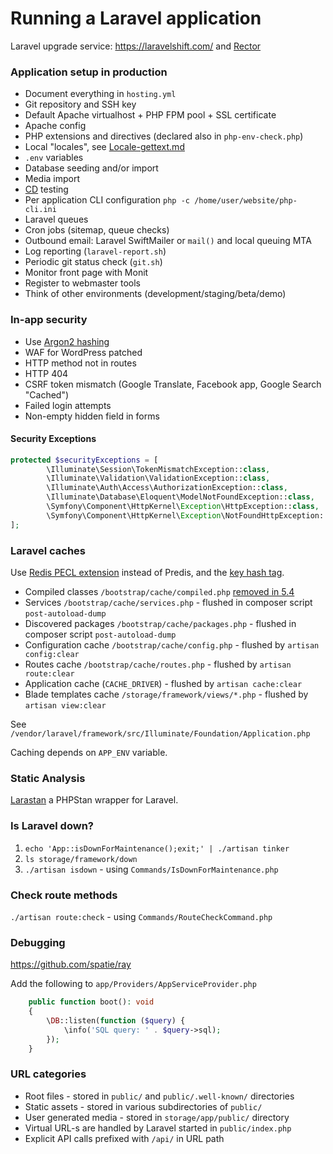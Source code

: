 # Running a Laravel application

Laravel upgrade service: https://laravelshift.com/
and [Rector](https://github.com/rectorphp/rector/tree/master/config/set/laravel)

### Application setup in production

- Document everything in `hosting.yml`
- Git repository and SSH key
- Default Apache virtualhost + PHP FPM pool + SSL certificate
- Apache config
- PHP extensions and directives (declared also in `php-env-check.php`)
- Local "locales", see [Locale-gettext.md](./Locale-gettext.md)
- `.env` variables
- Database seeding and/or import
- Media import
- [CD](/webserver/Continuous-integration-Continuous-delivery.md) testing
- Per application CLI configuration `php -c /home/user/website/php-cli.ini`
- Laravel queues
- Cron jobs (sitemap, queue checks)
- Outbound email: Laravel SwiftMailer or `mail()` and local queuing MTA
- Log reporting (`laravel-report.sh`)
- Periodic git status check (`git.sh`)
- Monitor front page with Monit
- Register to webmaster tools
- Think of other environments (development/staging/beta/demo)

### In-app security

- Use [Argon2 hashing](https://laravel.com/docs/5.6/hashing)
- WAF for WordPress patched
- HTTP method not in routes
- HTTP 404
- CSRF token mismatch (Google Translate, Facebook app, Google Search "Cached")
- Failed login attempts
- Non-empty hidden field in forms

#### Security Exceptions

```php
protected $securityExceptions = [
        \Illuminate\Session\TokenMismatchException::class,
        \Illuminate\Validation\ValidationException::class,
        \Illuminate\Auth\Access\AuthorizationException::class,
        \Illuminate\Database\Eloquent\ModelNotFoundException::class,
        \Symfony\Component\HttpKernel\Exception\HttpException::class,
        \Symfony\Component\HttpKernel\Exception\NotFoundHttpException::class,
];
```

### Laravel caches

Use [Redis PECL extension](https://laravel.com/docs/5.6/redis#phpredis) instead of Predis,
and the [key hash tag](https://laravel.com/docs/5.6/queues#driver-prerequisites).

- Compiled classes `/bootstrap/cache/compiled.php`
  [removed in 5.4](https://github.com/laravel/framework/commit/09964cc8c04674ec710af02794f774308a5c92ca#diff-427cac03b212e5fd24785d55149d3aea)
- Services `/bootstrap/cache/services.php` - flushed in composer script `post-autoload-dump`
- Discovered packages `/bootstrap/cache/packages.php` - flushed in composer script `post-autoload-dump`
- Configuration cache `/bootstrap/cache/config.php` - flushed by `artisan config:clear`
- Routes cache `/bootstrap/cache/routes.php` - flushed by `artisan route:clear`
- Application cache (`CACHE_DRIVER`) - flushed by `artisan cache:clear`
- Blade templates cache `/storage/framework/views/*.php` - flushed by `artisan view:clear`

See `/vendor/laravel/framework/src/Illuminate/Foundation/Application.php`

Caching depends on `APP_ENV` variable.

### Static Analysis

[Larastan](https://github.com/nunomaduro/larastan) a PHPStan wrapper for Laravel.

### Is Laravel down?

1. `echo 'App::isDownForMaintenance();exit;' | ./artisan tinker`
1. `ls storage/framework/down`
1. `./artisan isdown` - using `Commands/IsDownForMaintenance.php`

### Check route methods

`./artisan route:check` - using `Commands/RouteCheckCommand.php`

### Debugging

https://github.com/spatie/ray

Add the following to `app/Providers/AppServiceProvider.php`

```php
    public function boot(): void
    {
        \DB::listen(function ($query) {
            \info('SQL query: ' . $query->sql);
        });
    }
```


### URL categories

- Root files - stored in `public/` and `public/.well-known/` directories
- Static assets - stored in various subdirectories of `public/`
- User generated media - stored in `storage/app/public/` directory
- Virtual URL-s are handled by Laravel started in `public/index.php`
- Explicit API calls prefixed with `/api/` in URL path
